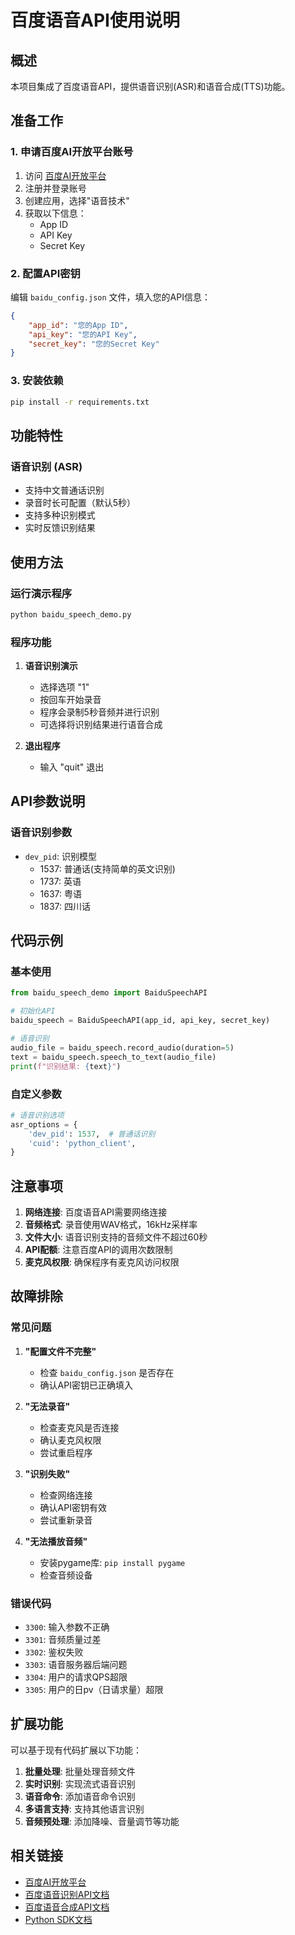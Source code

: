 # 百度语音API使用说明

## 概述

本项目集成了百度语音API，提供语音识别(ASR)和语音合成(TTS)功能。

## 准备工作

### 1. 申请百度AI开放平台账号

1. 访问 [百度AI开放平台](https://ai.baidu.com/)
2. 注册并登录账号
3. 创建应用，选择"语音技术"
4. 获取以下信息：
   - App ID
   - API Key
   - Secret Key

### 2. 配置API密钥

编辑 `baidu_config.json` 文件，填入您的API信息：

```json
{
    "app_id": "您的App ID",
    "api_key": "您的API Key",
    "secret_key": "您的Secret Key"
}
```

### 3. 安装依赖

```bash
pip install -r requirements.txt
```

## 功能特性

### 语音识别 (ASR)
- 支持中文普通话识别
- 录音时长可配置（默认5秒）
- 支持多种识别模式
- 实时反馈识别结果

## 使用方法

### 运行演示程序

```bash
python baidu_speech_demo.py
```

### 程序功能

1. **语音识别演示**
   - 选择选项 "1"
   - 按回车开始录音
   - 程序会录制5秒音频并进行识别
   - 可选择将识别结果进行语音合成

3. **退出程序**
   - 输入 "quit" 退出

## API参数说明

### 语音识别参数

- `dev_pid`: 识别模型
  - 1537: 普通话(支持简单的英文识别)
  - 1737: 英语
  - 1637: 粤语
  - 1837: 四川话

## 代码示例

### 基本使用

```python
from baidu_speech_demo import BaiduSpeechAPI

# 初始化API
baidu_speech = BaiduSpeechAPI(app_id, api_key, secret_key)

# 语音识别
audio_file = baidu_speech.record_audio(duration=5)
text = baidu_speech.speech_to_text(audio_file)
print(f"识别结果: {text}")
```

### 自定义参数

```python
# 语音识别选项
asr_options = {
    'dev_pid': 1537,  # 普通话识别
    'cuid': 'python_client',
}
```

## 注意事项

1. **网络连接**: 百度语音API需要网络连接
2. **音频格式**: 录音使用WAV格式，16kHz采样率
3. **文件大小**: 语音识别支持的音频文件不超过60秒
4. **API配额**: 注意百度API的调用次数限制
5. **麦克风权限**: 确保程序有麦克风访问权限

## 故障排除

### 常见问题

1. **"配置文件不完整"**
   - 检查 `baidu_config.json` 是否存在
   - 确认API密钥已正确填入

2. **"无法录音"**
   - 检查麦克风是否连接
   - 确认麦克风权限
   - 尝试重启程序

3. **"识别失败"**
   - 检查网络连接
   - 确认API密钥有效
   - 尝试重新录音

4. **"无法播放音频"**
   - 安装pygame库: `pip install pygame`
   - 检查音频设备

### 错误代码

- `3300`: 输入参数不正确
- `3301`: 音频质量过差
- `3302`: 鉴权失败
- `3303`: 语音服务器后端问题
- `3304`: 用户的请求QPS超限
- `3305`: 用户的日pv（日请求量）超限

## 扩展功能

可以基于现有代码扩展以下功能：

1. **批量处理**: 批量处理音频文件
2. **实时识别**: 实现流式语音识别
3. **语音命令**: 添加语音命令识别
4. **多语言支持**: 支持其他语言识别
5. **音频预处理**: 添加降噪、音量调节等功能

## 相关链接

- [百度AI开放平台](https://ai.baidu.com/)
- [百度语音识别API文档](https://ai.baidu.com/ai-doc/SPEECH/Vk38lxily)
- [百度语音合成API文档](https://ai.baidu.com/ai-doc/SPEECH/Tk38y8lzk)
- [Python SDK文档](https://ai.baidu.com/ai-doc/REFERENCE/Ck3dwjhhu)